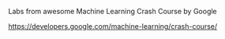Labs from awesome Machine Learning Crash Course by Google

https://developers.google.com/machine-learning/crash-course/
